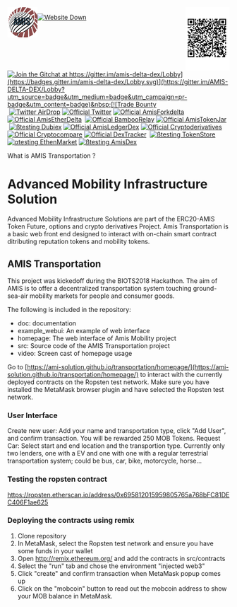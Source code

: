 <img align="left" src="https://raw.githubusercontent.com/amisolution/ERC20-AMIS/master/amis-logo3.png" alt="amis-logo3"/>
<img align="right" src="https://raw.githubusercontent.com/amisolution/ERC20-AMIS/master/images/AMIS-QRCODE.png" alt="AMIS-QRCODE" width="100"/>

[![Website Down](https://img.shields.io/badge/website-down-red.svg)](http://erc20-amis.amisolution.net/)&nbsp;
[![Join the Gitchat at https://gitter.im/amis-delta-dex/Lobby](https://badges.gitter.im/amis-delta-dex/Lobby.svg)](https://gitter.im/AMIS-DELTA-DEX/Lobby?utm_source=badge&utm_medium=badge&utm_campaign=pr-badge&utm_content=badge)&nbsp;[![Trade Bounty](https://img.shields.io/badge/trade-bounty-orange.svg)](https://github.com/amisolution/ERC20-AMIS/issues/)&nbsp;[![Twitter AirDrop](https://img.shields.io/badge/Twitter-Airdrop-red.svg)](https://twitter.com/AMIStoken_ERC20)&nbsp;[![Official Twitter](https://img.shields.io/badge/official-twitter-brightgreen.svg)](https://twitter.com/amis_erc20)&nbsp;[![Official AmisForkdelta](https://img.shields.io/badge/official-forkdelta-brightgreen.svg)](https://forkdelta.app/#!/trade/0x949bed886c739f1a3273629b3320db0c5024c719-ETH)
&nbsp;[![Official AmisEtherDelta](https://img.shields.io/badge/official-etherdelta-brightgreen.svg)](https://etherdelta.com/#0x949bed886c739f1a3273629b3320db0c5024c719-ETH)
&nbsp;[![Official BambooRelay](https://img.shields.io/badge/official-bamboorelay-brightgreen.svg)](https://bamboorelay.com/trade/AMIS-WETH)&nbsp;[![Official AmisTokenJar](https://img.shields.io/badge/official-tokenjar-brightgreen.svg)](https://tokenjar.io/amis)
&nbsp;[![ßtesting Dubiex](https://img.shields.io/badge/ßtesting-dubiex-yellow.svg)](https://dubiex.com/AMIS/ETH)&nbsp;[![Official AmisLedgerDex](https://img.shields.io/badge/official-ledgerdex-1330e3.svg)](https://app.ledgerdex.com/#/app/orders/maker-taker/AMIS/0x949bed886c739f1a3273629b3320db0c5024c719/WETH/0xc02aaa39b223fe8d0a0e5c4f27ead9083c756cc2
)&nbsp;[![Official Cryptoderivatives](https://img.shields.io/badge/official-cryptoderivatives-4330e7.svg)](https://cryptoderivatives.market/token/AMIS)&nbsp;[![Official Cryptocompare](https://img.shields.io/badge/official-cryptocompare-brightgreen.svg)](https://www.cryptocompare.com/coins/amis)&nbsp;[![Official DexTracker](https://img.shields.io/badge/official-dextracker-brightgreen.svg)](https://etherscan.io/dextracker?filter=&q=AMIS)
&nbsp;[![ßtesting TokenStore](https://img.shields.io/badge/ßtesting-TokenStore-yellow.svg)](https://token.store/trade/0x949bed886c739f1a3273629b3320db0c5024c719)
&nbsp;[![αtesting EthenMarket](https://img.shields.io/badge/αtesting-ethenmarket-lightgrey.svg)](https://ethen.market/949bed886c739f1a3273629b3320db0c5024c719)&nbsp;[![ßtesting AmisDex](https://img.shields.io/badge/ßtesting-amisdex-lightblue.svg)](https://amisdex.github.io/amis-exchange-www)

What is AMIS Transportation ?

# Advanced Mobility Infrastructure Solution

Advanced Mobility Infrastructure Solutions are part of the ERC20-AMIS Token Future, options and crypto derivatives Project.
Amis Transportation is a basic web front end designed to interact with on-chain smart contract ditributing reputation tokens and mobility tokens.

## AMIS Transportation
This project was kickedoff during the BIOTS2018 Hackathon. The aim of AMIS is to offer a decentralized transportation system touching ground-sea-air mobility markets for people and consumer goods.

The following is included in the repository:

* doc:            documentation
* example_webui:  An example of web interface 
* homepage:       The web interface of Amis Mobility project
* src:            Source code of the AMIS Transportation project
* video:          Screen cast of homepage usage

Go to [https://ami-solution.github.io/transportation/homepage/](https://ami-solution.github.io/transportation/homepage/) to interact with the currently deployed contracts on the Ropsten test network. Make sure you have installed the MetaMask browser plugin and have selected the Ropsten test network.

### User Interface
Create new user: Add your name and transportation type, click "Add User", and confirm transaction. You will be rewarded 250 MOB Tokens.
Request Car: Select start and end location and the transportion type. Currently only two lenders, one with a EV and one with one with a regular terrestrial transportation system; could be bus, car, bike, motorcycle, horse...

### Testing the ropsten contract
https://ropsten.etherscan.io/address/0x695812015959805765a768bFC81DEC406F1ae625  

### Deploying the contracts using remix
1. Clone repository
2. In MetaMask, select the Ropsten test network and ensure you have some funds in your wallet
3. Open http://remix.ethereum.org/ and add the contracts in src/contracts
4. Select the "run" tab and chose the environment "injected web3"
5. Click "create" and confirm transaction when MetaMask popup comes up
6. Click on the "mobcoin" button to read out the mobcoin address to show your MOB balance in MetaMask.
